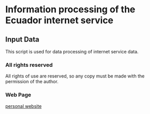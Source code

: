# Information processing of the Ecuador internet service

## Input Data
This script is used for data processing of internet service data.

### All rights reserved
All rights of use are reserved, so any copy must be made with the permission of the author.

### Web Page
[personal website](https://raulaviles.netlify.app/)